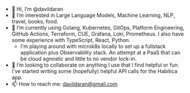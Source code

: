 - 👋 Hi, I’m @davildaran
- 👀 I’m interested in Large Language Models, Machine Learning, NLP, travel, books, food. 
- 🌱 I’m currently using Golang, Kubernetes, GitOps, Platform Engineering, GitHub Actions, Terraform, CUE, Grafana, Loki, Prometheus. I also have some experience with TypeScript, React, Python.
  - I'm playing around with microk8s locally to set up a fullstack application plus Observability stack. An attempt at a PaaS that can be cloud agnostic and little to no vendor lock-in.
- 💞️ I’m looking to collaborate on anything I use that I find helpful or fun. I've started writing some (hopefully) helpful API calls for the Habitica app. 
- 📫 How to reach me: davildaran@gmail.com

<!---
davildaran/davildaran is a ✨ special ✨ repository because its `README.md` (this file) appears on your GitHub profile.
You can click the Preview link to take a look at your changes.
--->
